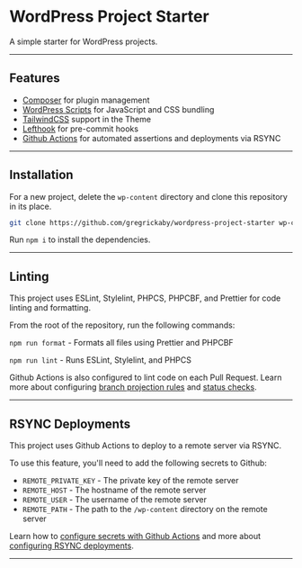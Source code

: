 # WordPress Project Starter

A simple starter for WordPress projects.

---

## Features

- [Composer](https://getcomposer.org/) for plugin management
- [WordPress Scripts](https://www.npmjs.com/package/@wordpress/scripts) for JavaScript and CSS bundling
- [TailwindCSS](https://tailwindcss.com/) support in the Theme
- [Lefthook](https://www.npmjs.com/package/lefthook) for pre-commit hooks
- [Github Actions](https://docs.github.com/en/actions) for automated assertions and deployments via RSYNC

---

## Installation

For a new project, delete the `wp-content` directory and clone this repository in its place.

```bash
git clone https://github.com/gregrickaby/wordpress-project-starter wp-content
```

Run `npm i` to install the dependencies.

---

## Linting

This project uses ESLint, Stylelint, PHPCS, PHPCBF, and Prettier for code linting and formatting.

From the root of the repository, run the following commands:

`npm run format` - Formats all files using Prettier and PHPCBF

`npm run lint` - Runs ESLint, Stylelint, and PHPCS

Github Actions is also configured to lint code on each Pull Request. Learn more about configuring [branch projection rules](https://docs.github.com/en/repositories/configuring-branches-and-merges-in-your-repository/defining-the-mergeability-of-pull-requests/about-protected-branches) and [status checks](https://docs.github.com/en/repositories/configuring-branches-and-merges-in-your-repository/defining-the-mergeability-of-pull-requests/troubleshooting-required-status-checks).

---

## RSYNC Deployments

This project uses Github Actions to deploy to a remote server via RSYNC.

To use this feature, you'll need to add the following secrets to Github:

- `REMOTE_PRIVATE_KEY` - The private key of the remote server
- `REMOTE_HOST` - The hostname of the remote server
- `REMOTE_USER` - The username of the remote server
- `REMOTE_PATH` - The path to the `/wp-content` directory on the remote server

Learn how to [configure secrets with Github Actions](https://docs.github.com/en/actions/security-guides/encrypted-secrets#using-encrypted-secrets-in-a-workflow) and more about [configuring RSYNC deployments](https://github.com/easingthemes/ssh-deploy).

---
